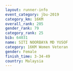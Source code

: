 ```yaml
---
layout: runner-info 
event_category: jbu-2019 
category_km: 16KM  
overall_rank: 205
gender_rank: 79
category_rank: 25
bib: 64031
name: SITI NOORBAYA MD YUSOF
category: 16KM Women Veteran
gender: Female
finish_time: 3-34-49
country: Malaysia
---
```

